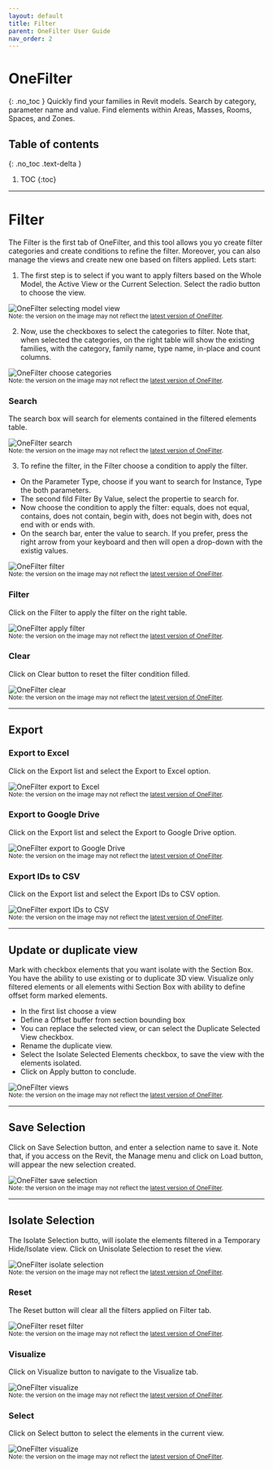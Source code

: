 ```yaml
---
layout: default
title: Filter
parent: OneFilter User Guide
nav_order: 2
---
```


# OneFilter
{: .no_toc }
Quickly find your families in Revit models. Search by category, parameter name and value. Find elements within Areas, Masses, Rooms, Spaces, and Zones.
## Table of contents
{: .no_toc .text-delta }

1. TOC
{:toc}

---

# Filter

The Filter is the first tab of OneFilter, and this tool allows you yo create filter categories and create conditions to refine the filter. Moreover, you can also manage the views and create new one based on filters applied. Lets start:

1. The first step is to select if you want to apply filters based on the Whole Model, the Active View or the Current Selection. Select the radio button to choose the view.

![OneFilter selecting model view](../../assets\images\SG-Pf-SaveProfile.gif)  
<sub>Note: the version on the image may not reflect the [latest version of OneFilter](https://diroots.com/revit-plugins/revit-advanced-filter-onefilter/).</sub>

2. Now, use the checkboxes to select the categories to filter. Note that, when selected the categories, on the right table will show the existing families, with the category, family name, type name, in-place and count columns.

![OneFilter choose categories](../../assets\images\SG-Pf-SaveProfile.gif)  
<sub>Note: the version on the image may not reflect the [latest version of OneFilter](https://diroots.com/revit-plugins/revit-advanced-filter-onefilter/).</sub>

### Search

The search box will search for elements contained in the filtered elements table.

![OneFilter search](../../assets\images\SG-Pf-SaveProfile.gif)  
<sub>Note: the version on the image may not reflect the [latest version of OneFilter](https://diroots.com/revit-plugins/revit-advanced-filter-onefilter/).</sub>

3. To refine the filter, in the Filter choose a condition to apply the filter.

- On the Parameter Type, choose if you want to search for Instance, Type the both parameters.
- The second fild Filter By Value, select the propertie to search for.
- Now choose the condition to apply the filter: equals, does not equal, contains, does not contain, begin with, does not begin with, does not end with or ends with.
- On the search bar, enter the value to search. If you prefer, press the right arrow from your keyboard and then will open a drop-down with the existig values.

![OneFilter filter](../../assets\images\SG-Pf-SaveProfile.gif)  
<sub>Note: the version on the image may not reflect the [latest version of OneFilter](https://diroots.com/revit-plugins/revit-advanced-filter-onefilter/).</sub>

### Filter

Click on the Filter to apply the filter on the right table.

![OneFilter apply filter](../../assets\images\SG-Pf-SaveProfile.gif)  
<sub>Note: the version on the image may not reflect the [latest version of OneFilter](https://diroots.com/revit-plugins/revit-advanced-filter-onefilter/).</sub>

### Clear

Click on Clear button to reset the filter condition filled.

![OneFilter clear](../../assets\images\SG-Pf-SaveProfile.gif)  
<sub>Note: the version on the image may not reflect the [latest version of OneFilter](https://diroots.com/revit-plugins/revit-advanced-filter-onefilter/).</sub>

---

## Export

### Export to Excel

Click on the Export list and select the Export to Excel option.

![OneFilter export to Excel](../../assets\images\SG-Pf-SaveProfile.gif)  
<sub>Note: the version on the image may not reflect the [latest version of OneFilter](https://diroots.com/revit-plugins/revit-advanced-filter-onefilter/).</sub>

### Export to Google Drive

Click on the Export list and select the Export to Google Drive option.

![OneFilter export to Google Drive](../../assets\images\SG-Pf-SaveProfile.gif)  
<sub>Note: the version on the image may not reflect the [latest version of OneFilter](https://diroots.com/revit-plugins/revit-advanced-filter-onefilter/).</sub>

### Export IDs to CSV

Click on the Export list and select the Export IDs to CSV option.

![OneFilter export IDs to CSV](../../assets\images\SG-Pf-SaveProfile.gif)  
<sub>Note: the version on the image may not reflect the [latest version of OneFilter](https://diroots.com/revit-plugins/revit-advanced-filter-onefilter/).</sub>

---

## Update or duplicate view

Mark with checkbox elements that you want isolate with the Section Box. You have the ability to use existing or to duplicate 3D view. Visualize only filtered elements or all elements withi Section Box with ability to define offset form marked elements.

- In the first list choose a view
- Define a Offset buffer from section bounding box
- You can replace the selected view, or can select the Duplicate Selected View checkbox.
- Rename the duplicate view.
- Select the Isolate Selected Elements checkbox, to save the view with the elements isolated.
- Click on Apply button to conclude.

![OneFilter views](../../assets\images\SG-Pf-SaveProfile.gif)  
<sub>Note: the version on the image may not reflect the [latest version of OneFilter](https://diroots.com/revit-plugins/revit-advanced-filter-onefilter/).</sub>

---

## Save Selection

Click on Save Selection button, and enter a selection name to save it. Note that, if you access on the Revit, the Manage menu and click on Load button, will appear the new selection created.

![OneFilter save selection](../../assets\images\SG-Pf-SaveProfile.gif)  
<sub>Note: the version on the image may not reflect the [latest version of OneFilter](https://diroots.com/revit-plugins/revit-advanced-filter-onefilter/).</sub>

---

## Isolate Selection

The Isolate Selection butto, will isolate the elements filtered in a Temporary Hide/Isolate view. Click on Unisolate Selection to reset the view.

![OneFilter isolate selection](../../assets\images\SG-Pf-SaveProfile.gif)  
<sub>Note: the version on the image may not reflect the [latest version of OneFilter](https://diroots.com/revit-plugins/revit-advanced-filter-onefilter/).</sub>

### Reset

The Reset button will clear all the filters applied on Filter tab.

![OneFilter reset filter](../../assets\images\SG-Pf-SaveProfile.gif)  
<sub>Note: the version on the image may not reflect the [latest version of OneFilter](https://diroots.com/revit-plugins/revit-advanced-filter-onefilter/).</sub>

### Visualize

Click on Visualize button to navigate to the Visualize tab.

![OneFilter visualize](../../assets\images\SG-Pf-SaveProfile.gif)  
<sub>Note: the version on the image may not reflect the [latest version of OneFilter](https://diroots.com/revit-plugins/revit-advanced-filter-onefilter/).</sub>

### Select

Click on Select button to select the elements in the current view.

![OneFilter visualize](../../assets\images\SG-Pf-SaveProfile.gif)  
<sub>Note: the version on the image may not reflect the [latest version of OneFilter](https://diroots.com/revit-plugins/revit-advanced-filter-onefilter/).</sub>